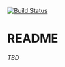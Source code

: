 [![Build Status](https://travis-ci.org/instedd/guisso.svg?branch=master)](https://travis-ci.org/instedd/guisso)

# README

_TBD_

